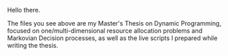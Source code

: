 Hello there.

The files you see above are my Master's Thesis on Dynamic Programming, 
focused on one/multi-dimensional resource allocation problems and Markovian Decision processes, 
as well as  the live scripts I prepared while writing the thesis. 

